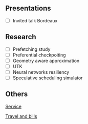 ## Presentations

- [ ] Invited talk Bordeaux

## Research

- [ ] Prefetching study
- [ ] Preferential checkpoiting
- [ ] Geometry aware approximation
- [ ] UTK
- [ ] Neural networks resiliency
- [ ] Speculative scheduling simulator

## Others

[Service](service.md)

[Travel and bills](others.md)
